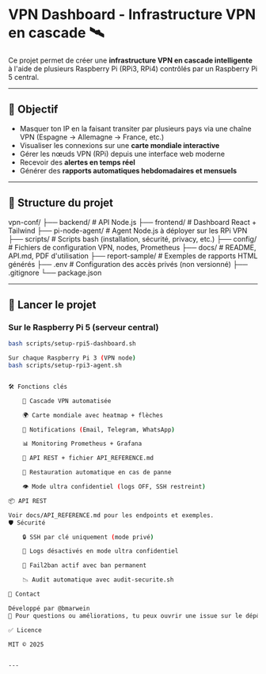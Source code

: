 # VPN Dashboard - Infrastructure VPN en cascade 🛰️

Ce projet permet de créer une **infrastructure VPN en cascade intelligente** à l'aide de plusieurs Raspberry Pi (RPi3, RPi4) contrôlés par un Raspberry Pi 5 central.

---

## 🎯 Objectif

- Masquer ton IP en la faisant transiter par plusieurs pays via une chaîne VPN (Espagne → Allemagne → France, etc.)
- Visualiser les connexions sur une **carte mondiale interactive**
- Gérer les nœuds VPN (RPi) depuis une interface web moderne
- Recevoir des **alertes en temps réel**
- Générer des **rapports automatiques hebdomadaires et mensuels**

---

## 🧱 Structure du projet

vpn-conf/ 
├── backend/ # API Node.js 
├── frontend/ # Dashboard React + Tailwind 
├── pi-node-agent/ # Agent Node.js à déployer sur les RPi VPN 
├── scripts/ # Scripts bash (installation, sécurité, privacy, etc.) 
├── config/ # Fichiers de configuration VPN, nodes, Prometheus 
├── docs/ # README, API.md, PDF d'utilisation 
├── report-sample/ # Exemples de rapports HTML générés 
├── .env # Configuration des accès privés (non versionné) 
├── .gitignore 
└── package.json

---

## 🚀 Lancer le projet

### Sur le Raspberry Pi 5 (serveur central)

```bash
bash scripts/setup-rpi5-dashboard.sh

Sur chaque Raspberry Pi 3 (VPN node)
bash scripts/setup-rpi3-agent.sh


🛠️ Fonctions clés

    🔁 Cascade VPN automatisée

    🌍 Carte mondiale avec heatmap + flèches

    🔔 Notifications (Email, Telegram, WhatsApp)

    📊 Monitoring Prometheus + Grafana

    🧩 API REST + fichier API_REFERENCE.md

    🧱 Restauration automatique en cas de panne

    👁️ Mode ultra confidentiel (logs OFF, SSH restreint)

📦 API REST

Voir docs/API_REFERENCE.md pour les endpoints et exemples.
🛡️ Sécurité

    🔒 SSH par clé uniquement (mode privé)

    🚫 Logs désactivés en mode ultra confidentiel

    🔐 Fail2ban actif avec ban permanent

    📉 Audit automatique avec audit-securite.sh

📩 Contact

Développé par @bmarwein
💬 Pour questions ou améliorations, tu peux ouvrir une issue sur le dépôt privé GitHub ou me contacter directement.

✅ Licence

MIT © 2025


---
